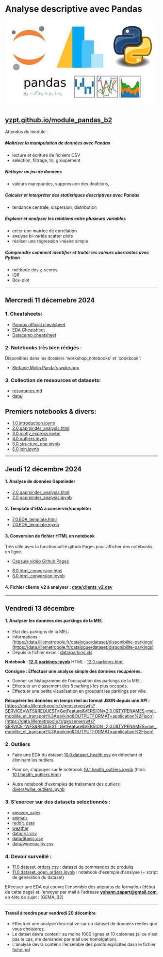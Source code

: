 # Analyse descriptive avec Pandas

![illustration.jpeg](illustration.jpeg)

## [yzpt.github.io/module_pandas_b2](https://yzpt.github.io/module_pandas_B2)

Attendus du module :

##### Maîtriser la manipulation de données avec Pandas 
- lecture et écriture de fichiers CSV
- sélection, filtrage, tri, groupement

##### Nettoyer un jeu de données 
- valeurs manquantes, suppression des doublons, 

##### Calculer et interpréter des statistiques descriptives avec Pandas
- tendance centrale, dispersion, distribution

##### Explorer et analyser les relations entre plusieurs variables 
- créer une matrice de corrélation
- analyse bi-variée scatter plots
- réaliser une régression linéaire simple 

##### Comprendre comment identifier et traiter les valeurs aberrantes avec Python 
- méthode des z-scores
- IQR
- Box-plot

<hr>

## Mercredi 11 décemebre 2024

### 1. Cheatsheets:
* [Pandas official cheatsheet](Pandas_Cheat_Sheet_official.pdf)
* [EDA Cheatsheet](EDA_Cheat_Sheet.pdf)
* [Datacamp cheatsheet](Pandas_Cheat_Sheet_official.pdf)


### 2. Notebooks très bien rédigés :
Disponibles dans les dossiers 'workshop_notebooks' et 'cookbook':
* [Stefanie Molin Panda's wokrshop](https://github.com/stefmolin/pandas-workshop)

### 3. Collection de ressources et datasets:
* [ressources.md](ressources.md)
* [data/](data/)

## Premiers notebooks & divers:
* [1.0.introduction.ipynb](1.0.introduction.ipynb)
* [2.0.gapminder_analysis.html](2.0.gapminder_analysis.html)
* [3.0.plotly_express.ipybn](3.0.plotly_express.ipybn)
* [4.0.outliers.ipynb](4.0.outliers.ipynb)
* [5.0.structure_pop.ipynb](5.0.structure_pop.ipynb)
* [6.0.join.ipynb](6.0.join.ipynb)

<hr>

## Jeudi 12 décembre 2024

#### 1. Analyse de données Gapminder
* [2.0.gapminder_analysis.html](2.0.gapminder_analysis.html)
* [2.0.gapminder_analysis.ipynb](2.0.gapminder_analysis.ipynb)

#### 2. Template d'EDA à conserver/compléter
* [7.0.EDA_template.html](7.0.EDA_template.html)
* [7.0.EDA_template.ipynb](7.0.EDA_template.ipynb)

#### 3. Conversion de fichier HTML en notebook
Très utile avec la fonctionanlité github Pages pour afficher des notebooks en ligne.
- [Capsule vidéo Github Pages](github_pages.mp4)
 
* [8.0.html_conversion.html](8.0.html_conversion.html)
* [8.0.html_conversion.ipynb](8.0.html_conversion.ipynb)

#### 4. Fichier clients_v2 à analyser : [data/clients_v2.csv](data/clients_v2.csv)

<hr>

## Vendredi 13 décembre

#### 1. Analyser les données des parkings de la MEL
* Etat des parkigns de la MEL:
* Informations : [https://data.lillemetropole.fr/catalogue/dataset/disponibilite-parkings](https://data.lillemetropole.fr/catalogue/dataset/disponibilite-parkings)
* Depuis le fichier excel : [data/parking.xls](data/parking.xls)

**Notebook : [12.0.parkings.ipynb](12.0.parkings.ipynb)**
HTML : [12.0.parkings.html](12.0.parkings.html)
 
**Consigne : Effectuer une analyse simple des données récupérées.**
* Donner un histogramme de l'occupation des parkings de la MEL.
* Effectuer un classement des 5 parkings les plus occupés.
* Effectuer une petite visualisation en groupant les parkings par ville.

**Récupérer les données en temps réel au format JSON depuis une API :**[https://data.lillemetropole.fr/geoserver/wfs?SERVICE=WFS&REQUEST=GetFeature&VERSION=2.0.0&TYPENAMES=mel_mobilite_et_transport%3Aparking&OUTPUTFORMAT=application%2Fjson](https://data.lillemetropole.fr/geoserver/wfs?SERVICE=WFS&REQUEST=GetFeature&VERSION=2.0.0&TYPENAMES=mel_mobilite_et_transport%3Aparking&OUTPUTFORMAT=application%2Fjson)



### 2. Outliers

* Faire une EDA du dataset [10.0.dataset_health.csv](10.0.dataset_health.csv) en détectant et éliminant les outliers.

* Pour ce, s'appuyer sur le notebook [10.1.health_outliers.ipynb](10.1.health_outliers.ipynb) (html: [10.1.health_outliers.html](10.1.health_outliers.html))

* Autre notebook d'exemples de traitement des outliers: [divers/wine_outliers.ipynb](divers/wine_outliers.ipynb)


### 3. S'exercer sur des datasets selectionnés :
* [amazon_sales](amazon_sales/)
* [animals](animals/)
* [reddit_data](reddit_data/)
* [weather](weather/)
* [data/iris.csv](data/iris.csv)
* [data/titanic.csv](data/titanic.csv)
* [data/winequality.csv](data/winequality.csv)


### 4. Devoir surveillé : 
- [11.0.dataset_orders.csv](11.0.dataset_orders.csv) : dataset de commandes de produits
- [11.0.dataset_ogen_orders.ipynb](11.0.dataset_ogen_orders.ipynb) : notebook d'exemple d'analyse (+ script de génération du dataset)

Effectuer une EDA qui couvre l'ensemble des attendus de formation (début de cette page) et l'envoyer par mail à l'adresse **yohann.zapart@gmail.com**, en-tête de sujet : [GEMA_B2]

<hr>

#### Travail à rendre pour vendredi 20 décembre
- Effectuer une analyse descriptive sur un dataset de données réelles que vous choisierez.
- Le datset devra contenir au moins 1000 lignes et 10 colonnes (si ce n'est pas le cas, me demander par mail une homolgation).
- L'analyse devra contenir l'ensemble des points explicités dasn le fichier [fiche.md](fiche.md)
